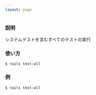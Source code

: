 ```yaml
---
layout: page
---
```


### 説明

システムテストを含むすべてのテストの実行

### 使い方

    $ rails test:all

### 例

    $ rails test:all
